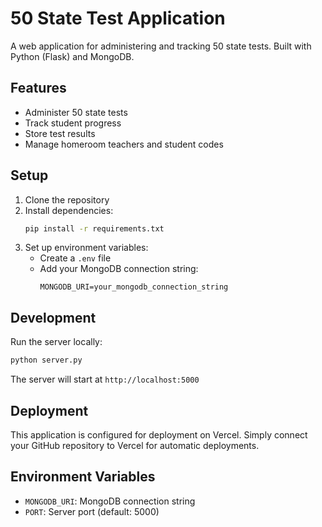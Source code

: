 # 50 State Test Application

A web application for administering and tracking 50 state tests. Built with Python (Flask) and MongoDB.

## Features

- Administer 50 state tests
- Track student progress
- Store test results
- Manage homeroom teachers and student codes

## Setup

1. Clone the repository
2. Install dependencies:
   ```bash
   pip install -r requirements.txt
   ```
3. Set up environment variables:
   - Create a `.env` file
   - Add your MongoDB connection string:
     ```
     MONGODB_URI=your_mongodb_connection_string
     ```

## Development

Run the server locally:
```bash
python server.py
```

The server will start at `http://localhost:5000`

## Deployment

This application is configured for deployment on Vercel. Simply connect your GitHub repository to Vercel for automatic deployments.

## Environment Variables

- `MONGODB_URI`: MongoDB connection string
- `PORT`: Server port (default: 5000) 